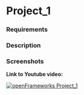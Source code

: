 
# Project_1

### Requirements

### Description

### Screenshots


**Link to Youtube video:**

[![openFrameworks Project_1](http://img.youtube.com/vi/wfAt0A6b6B0/0.jpg)](http://www.youtube.com/watch?v=wfAt0A6b6B0)

